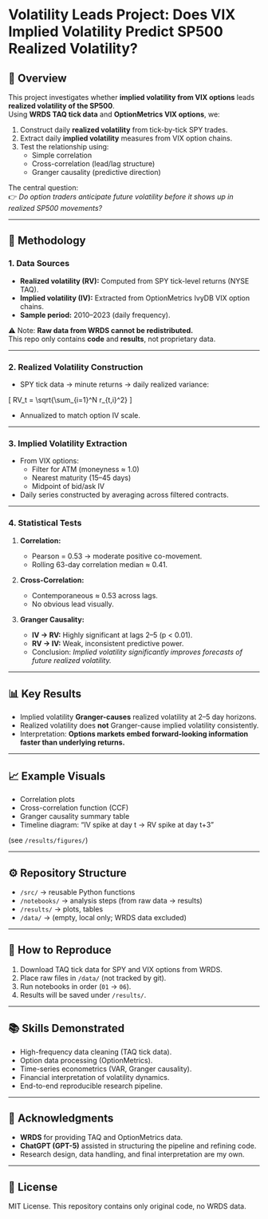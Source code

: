 # Volatility Leads Project: Does VIX Implied Volatility Predict SP500 Realized Volatility?

## 📌 Overview
This project investigates whether **implied volatility from VIX options** leads **realized volatility of the SP500**.  
Using **WRDS TAQ tick data** and **OptionMetrics VIX options**, we:
1. Construct daily **realized volatility** from tick-by-tick SPY trades.
2. Extract daily **implied volatility** measures from VIX option chains.
3. Test the relationship using:
   - Simple correlation
   - Cross-correlation (lead/lag structure)
   - Granger causality (predictive direction)

The central question:  
👉 *Do option traders anticipate future volatility before it shows up in realized SP500 movements?*

---

## 🔬 Methodology

### 1. Data Sources
- **Realized volatility (RV):** Computed from SPY tick-level returns (NYSE TAQ).  
- **Implied volatility (IV):** Extracted from OptionMetrics IvyDB VIX option chains.  
- **Sample period:** 2010–2023 (daily frequency).  

⚠️ Note: **Raw data from WRDS cannot be redistributed.**  
This repo only contains **code** and **results**, not proprietary data.

---

### 2. Realized Volatility Construction
- SPY tick data → minute returns → daily realized variance:  

\[
RV_t = \sqrt{\sum_{i=1}^N r_{t,i}^2}
\]

- Annualized to match option IV scale.  

---

### 3. Implied Volatility Extraction
- From VIX options:
  - Filter for ATM (moneyness ≈ 1.0)  
  - Nearest maturity (15–45 days)  
  - Midpoint of bid/ask IV  
- Daily series constructed by averaging across filtered contracts.  

---

### 4. Statistical Tests
1. **Correlation:**  
   - Pearson = 0.53 → moderate positive co-movement.  
   - Rolling 63-day correlation median ≈ 0.41.  

2. **Cross-Correlation:**  
   - Contemporaneous ≈ 0.53 across lags.  
   - No obvious lead visually.  

3. **Granger Causality:**  
   - **IV → RV:** Highly significant at lags 2–5 (p < 0.01).  
   - **RV → IV:** Weak, inconsistent predictive power.  
   - Conclusion: *Implied volatility significantly improves forecasts of future realized volatility.*  

---

## 📊 Key Results
- Implied volatility **Granger-causes** realized volatility at 2–5 day horizons.  
- Realized volatility does **not** Granger-cause implied volatility consistently.  
- Interpretation: **Options markets embed forward-looking information faster than underlying returns.**  

---

## 📈 Example Visuals
- Correlation plots  
- Cross-correlation function (CCF)  
- Granger causality summary table  
- Timeline diagram: “IV spike at day t → RV spike at day t+3”  

(see `/results/figures/`)

---

## ⚙️ Repository Structure
- `/src/` → reusable Python functions  
- `/notebooks/` → analysis steps (from raw data → results)  
- `/results/` → plots, tables  
- `/data/` → (empty, local only; WRDS data excluded)  

---

## 🚀 How to Reproduce
1. Download TAQ tick data for SPY and VIX options from WRDS.  
2. Place raw files in `/data/` (not tracked by git).  
3. Run notebooks in order (`01` → `06`).  
4. Results will be saved under `/results/`.

---

## 📚 Skills Demonstrated
- High-frequency data cleaning (TAQ tick data).  
- Option data processing (OptionMetrics).  
- Time-series econometrics (VAR, Granger causality).  
- Financial interpretation of volatility dynamics.  
- End-to-end reproducible research pipeline.

---

## 🙏 Acknowledgments
- **WRDS** for providing TAQ and OptionMetrics data.  
- **ChatGPT (GPT-5)** assisted in structuring the pipeline and refining code.  
- Research design, data handling, and final interpretation are my own.

---

## 📄 License
MIT License. This repository contains only original code, no WRDS data.

